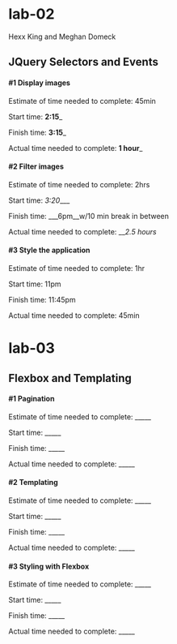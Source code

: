 # lab-02
Hexx King and Meghan Domeck

## JQuery Selectors and Events

#### #1 Display images

Estimate of time needed to complete: 45min

Start time: __2:15___

Finish time: __3:15___

Actual time needed to complete: __1 hour___


#### #2 Filter images

Estimate of time needed to complete: 2hrs

Start time: _3:20____

Finish time: ___6pm__w/10 min break in between

Actual time needed to complete: ___2.5 hours_


#### #3 Style the application

Estimate of time needed to complete: 1hr

Start time: 11pm

Finish time: 11:45pm

Actual time needed to complete: 45min

# lab-03
## Flexbox and Templating

#### #1 Pagination

Estimate of time needed to complete: _____

Start time: _____

Finish time: _____

Actual time needed to complete: _____


#### #2 Templating

Estimate of time needed to complete: _____

Start time: _____

Finish time: _____

Actual time needed to complete: _____


#### #3 Styling with Flexbox

Estimate of time needed to complete: _____

Start time: _____

Finish time: _____

Actual time needed to complete: _____
